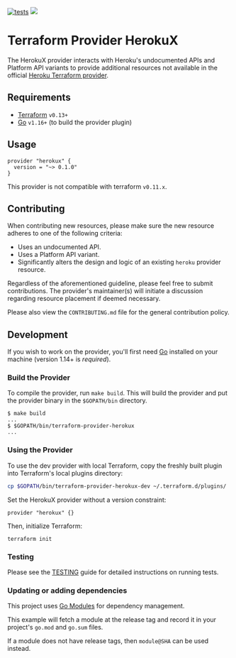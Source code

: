 [![tests](https://github.com/davidji99/terraform-provider-herokux/actions/workflows/tests.yml/badge.svg)](https://github.com/davidji99/terraform-provider-herokux/actions/workflows/tests.yml)
<a href="https://goreportcard.com/report/github.com/davidji99/terraform-provider-herokux"><img class="badge" tag="github.com/davidji99/terraform-provider-herokux" src="https://goreportcard.com/badge/github.com/davidji99/terraform-provider-herokux"></a>

# Terraform Provider HerokuX

The HerokuX provider interacts with Heroku's undocumented APIs and Platform API variants to provide additional resources
not available in the official [Heroku Terraform provider](https://github.com/heroku/terraform-provider-heroku).

## Requirements

- [Terraform](https://www.terraform.io/downloads.html) `v0.13+`
- [Go](https://golang.org/doc/install) `v1.16+` (to build the provider plugin)

## Usage

```hcl
provider "herokux" {
  version = "~> 0.1.0"
}
```

This provider is not compatible with terraform `v0.11.x`.

## Contributing

When contributing new resources, please make sure the new resource adheres to one of the following criteria:

* Uses an undocumented API.
* Uses a Platform API variant.
* Significantly alters the design and logic of an existing `heroku` provider resource.

Regardless of the aforementioned guideline, please feel free to submit contributions. The provider's maintainer(s)
will initiate a discussion regarding resource placement if deemed necessary.

Please also view the `CONTRIBUTING.md` file for the general contribution policy.

## Development

If you wish to work on the provider, you'll first need [Go](http://www.golang.org) installed on your machine (version 1.14+ is *required*).

### Build the Provider

To compile the provider, run `make build`. This will build the provider and put the provider binary in the `$GOPATH/bin` directory.

```shell script
$ make build
...
$ $GOPATH/bin/terraform-provider-herokux
...
```

### Using the Provider

To use the dev provider with local Terraform, copy the freshly built plugin into Terraform's local plugins directory:

```sh
cp $GOPATH/bin/terraform-provider-herokux-dev ~/.terraform.d/plugins/
```

Set the HerokuX provider without a version constraint:

```hcl
provider "herokux" {}
```

Then, initialize Terraform:

```shell script
terraform init
```

### Testing

Please see the [TESTING](TESTING.md) guide for detailed instructions on running tests.

### Updating or adding dependencies

This project uses [Go Modules](https://github.com/golang/go/wiki/Modules) for dependency management.

This example will fetch a module at the release tag and record it in your project's `go.mod` and `go.sum` files.

If a module does not have release tags, then `module@SHA` can be used instead.
